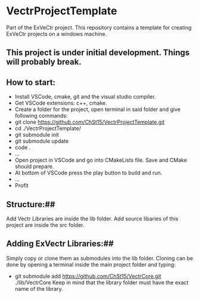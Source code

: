 # VectrProjectTemplate
Part of the ExVeCtr project. 
This repository contains a template for creating ExVeCtr projects on a windows machine.
## **This project is under initial development. Things will probably break.**
## How to start:
- Install VSCode, cmake, git and the visual studio compiler.
- Get VSCode extensions: c++, cmake.
- Create a folder for the project, open terminal in said folder and give following commands:
- git clone https://github.com/ChSt15/VectrProjectTemplate.git
- cd ./VectrProjectTemplate/
- git submodule init
- git submodule update
- code .
- ...
- Open project in VSCode and go into CMakeLists file. Save and CMake should prepare.
- At bottom of VSCode press the play button to build and run.
- ...
- Profit
## Structure:##
Add Vectr Libraries are inside the lib folder. Add source libaries of this project are inside the src folder.
## Adding ExVectr Libraries:##
Simply copy or clone them as submodules into the lib folder. Cloning can be done by opening a terminal inside the main project folder and typing:
- git submodule add https://github.com/ChSt15/VectrCore.git ./lib/VectrCore
Keep in mind that the library folder must have the exact name of the library.
